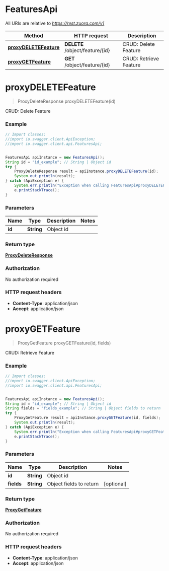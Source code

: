 # FeaturesApi

All URIs are relative to *https://rest.zuora.com/v1*

Method | HTTP request | Description
------------- | ------------- | -------------
[**proxyDELETEFeature**](FeaturesApi.md#proxyDELETEFeature) | **DELETE** /object/feature/{id} | CRUD: Delete Feature
[**proxyGETFeature**](FeaturesApi.md#proxyGETFeature) | **GET** /object/feature/{id} | CRUD: Retrieve Feature


<a name="proxyDELETEFeature"></a>
# **proxyDELETEFeature**
> ProxyDeleteResponse proxyDELETEFeature(id)

CRUD: Delete Feature



### Example
```java
// Import classes:
//import io.swagger.client.ApiException;
//import io.swagger.client.api.FeaturesApi;


FeaturesApi apiInstance = new FeaturesApi();
String id = "id_example"; // String | Object id
try {
    ProxyDeleteResponse result = apiInstance.proxyDELETEFeature(id);
    System.out.println(result);
} catch (ApiException e) {
    System.err.println("Exception when calling FeaturesApi#proxyDELETEFeature");
    e.printStackTrace();
}
```

### Parameters

Name | Type | Description  | Notes
------------- | ------------- | ------------- | -------------
 **id** | **String**| Object id |

### Return type

[**ProxyDeleteResponse**](ProxyDeleteResponse.md)

### Authorization

No authorization required

### HTTP request headers

 - **Content-Type**: application/json
 - **Accept**: application/json

<a name="proxyGETFeature"></a>
# **proxyGETFeature**
> ProxyGetFeature proxyGETFeature(id, fields)

CRUD: Retrieve Feature



### Example
```java
// Import classes:
//import io.swagger.client.ApiException;
//import io.swagger.client.api.FeaturesApi;


FeaturesApi apiInstance = new FeaturesApi();
String id = "id_example"; // String | Object id
String fields = "fields_example"; // String | Object fields to return
try {
    ProxyGetFeature result = apiInstance.proxyGETFeature(id, fields);
    System.out.println(result);
} catch (ApiException e) {
    System.err.println("Exception when calling FeaturesApi#proxyGETFeature");
    e.printStackTrace();
}
```

### Parameters

Name | Type | Description  | Notes
------------- | ------------- | ------------- | -------------
 **id** | **String**| Object id |
 **fields** | **String**| Object fields to return | [optional]

### Return type

[**ProxyGetFeature**](ProxyGetFeature.md)

### Authorization

No authorization required

### HTTP request headers

 - **Content-Type**: application/json
 - **Accept**: application/json

